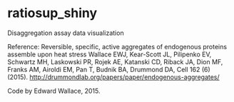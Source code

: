 # ratiosup_shiny
Disaggregation assay data visualization

Reference: Reversible, specific, active aggregates of endogenous proteins assemble upon heat stress Wallace EWJ, Kear-Scott JL, Pilipenko EV, Schwartz MH, Laskowski PR, Rojek AE, Katanski CD, Riback JA, Dion MF, Franks AM, Airoldi EM, Pan T, Budnik BA, Drummond DA, Cell 162 (6) (2015). http://drummondlab.org/papers/paper/endogenous-aggregates/

Code by Edward Wallace, 2015.
